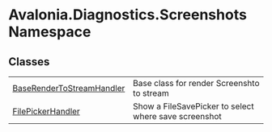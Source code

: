 # Avalonia.Diagnostics.Screenshots Namespace






## Classes
<table>
<tr>
<td><a href="T_Avalonia_Diagnostics_Screenshots_BaseRenderToStreamHandler">BaseRenderToStreamHandler</a></td>
<td>Base class for render Screenshto to stream</td>
</tr>
<tr>
<td><a href="T_Avalonia_Diagnostics_Screenshots_FilePickerHandler">FilePickerHandler</a></td>
<td>Show a FileSavePicker to select where save screenshot</td>
</tr>
</table>
